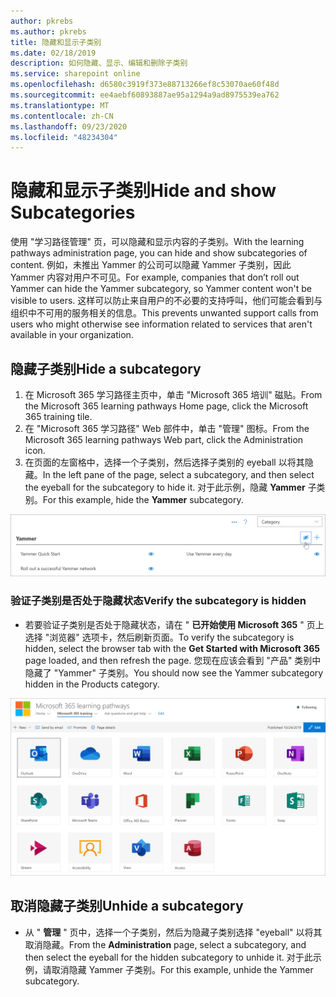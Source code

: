 ```yaml
---
author: pkrebs
ms.author: pkrebs
title: 隐藏和显示子类别
ms.date: 02/18/2019
description: 如何隐藏、显示、编辑和删除子类别
ms.service: sharepoint online
ms.openlocfilehash: d6580c3919f373e88713266ef8c53070ae60f48d
ms.sourcegitcommit: ee4aebf60893887ae95a1294a9ad8975539ea762
ms.translationtype: MT
ms.contentlocale: zh-CN
ms.lasthandoff: 09/23/2020
ms.locfileid: "48234304"
---
```

# <a name="hide-and-show-subcategories"></a><span data-ttu-id="efe70-103">隐藏和显示子类别</span><span class="sxs-lookup"><span data-stu-id="efe70-103">Hide and show Subcategories</span></span>

<span data-ttu-id="efe70-104">使用 "学习路径管理" 页，可以隐藏和显示内容的子类别。</span><span class="sxs-lookup"><span data-stu-id="efe70-104">With the learning pathways administration page, you can hide and show subcategories of content.</span></span> <span data-ttu-id="efe70-105">例如，未推出 Yammer 的公司可以隐藏 Yammer 子类别，因此 Yammer 内容对用户不可见。</span><span class="sxs-lookup"><span data-stu-id="efe70-105">For example, companies that don’t roll out Yammer can hide the Yammer subcategory, so Yammer content won't be visible to users.</span></span> <span data-ttu-id="efe70-106">这样可以防止来自用户的不必要的支持呼叫，他们可能会看到与组织中不可用的服务相关的信息。</span><span class="sxs-lookup"><span data-stu-id="efe70-106">This prevents unwanted support calls from users who might otherwise see information related to services that aren't available in your organization.</span></span>

## <a name="hide-a-subcategory"></a><span data-ttu-id="efe70-107">隐藏子类别</span><span class="sxs-lookup"><span data-stu-id="efe70-107">Hide a subcategory</span></span> 

1. <span data-ttu-id="efe70-108">在 Microsoft 365 学习路径主页中，单击 "Microsoft 365 培训" 磁贴。</span><span class="sxs-lookup"><span data-stu-id="efe70-108">From the Microsoft 365 learning pathways Home page, click the Microsoft 365 training tile.</span></span>
2. <span data-ttu-id="efe70-109">在 "Microsoft 365 学习路径" Web 部件中，单击 "管理" 图标。</span><span class="sxs-lookup"><span data-stu-id="efe70-109">From the Microsoft 365 learning pathways Web part, click the Administration icon.</span></span> 
3. <span data-ttu-id="efe70-110">在页面的左窗格中，选择一个子类别，然后选择子类别的 eyeball 以将其隐藏。</span><span class="sxs-lookup"><span data-stu-id="efe70-110">In the left pane of the page, select a subcategory, and then select the eyeball for the subcategory to hide it.</span></span> <span data-ttu-id="efe70-111">对于此示例，隐藏 **Yammer** 子类别。</span><span class="sxs-lookup"><span data-stu-id="efe70-111">For this example, hide the **Yammer** subcategory.</span></span>  

![cg-hidesubcat.png](media/cg-hidesubcat.png)

### <a name="verify-the-subcategory-is-hidden"></a><span data-ttu-id="efe70-113">验证子类别是否处于隐藏状态</span><span class="sxs-lookup"><span data-stu-id="efe70-113">Verify the subcategory is hidden</span></span>
- <span data-ttu-id="efe70-114">若要验证子类别是否处于隐藏状态，请在 " **已开始使用 Microsoft 365** " 页上选择 "浏览器" 选项卡，然后刷新页面。</span><span class="sxs-lookup"><span data-stu-id="efe70-114">To verify the subcategory is hidden, select the browser tab with the **Get Started with Microsoft 365** page loaded, and then refresh the page.</span></span> <span data-ttu-id="efe70-115">您现在应该会看到 "产品" 类别中隐藏了 "Yammer" 子类别。</span><span class="sxs-lookup"><span data-stu-id="efe70-115">You should now see the Yammer subcategory hidden in the Products category.</span></span> 

![cg-hidesubcatrefresh.png](media/cg-hidesubcatrefresh.png)

## <a name="unhide-a-subcategory"></a><span data-ttu-id="efe70-117">取消隐藏子类别</span><span class="sxs-lookup"><span data-stu-id="efe70-117">Unhide a subcategory</span></span> 

- <span data-ttu-id="efe70-118">从 " **管理** " 页中，选择一个子类别，然后为隐藏子类别选择 "eyeball" 以将其取消隐藏。</span><span class="sxs-lookup"><span data-stu-id="efe70-118">From the **Administration** page, select a subcategory, and then select the eyeball for the hidden subcategory to unhide it.</span></span> <span data-ttu-id="efe70-119">对于此示例，请取消隐藏 Yammer 子类别。</span><span class="sxs-lookup"><span data-stu-id="efe70-119">For this example, unhide the Yammer subcategory.</span></span>